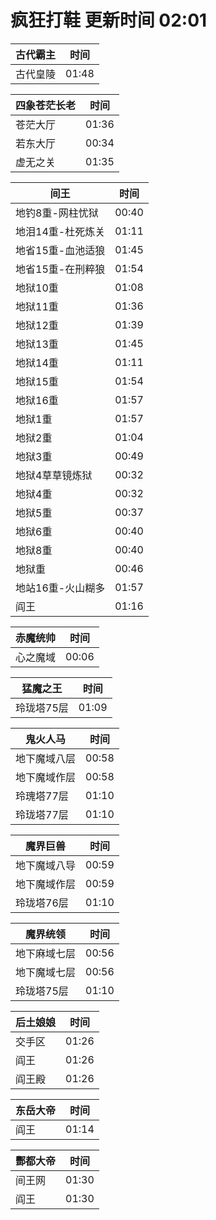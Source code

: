 # 疯狂打鞋 更新时间 02:01

| 古代霸主   | 时间    |
|--------|-------|
| 古代皇陵 | 01:48 |

| 四象苍茫长老   | 时间    |
|--------|-------|
| 苍茫大厅 | 01:36 |
| 若东大厅 | 00:34 |
| 虚无之关 | 01:35 |

| 间王   | 时间    |
|--------|-------|
| 地钓8重-网柱忧狱 | 00:40 |
| 地泪14重-杜死炼关 | 01:11 |
| 地省15重-血池适狼 | 01:45 |
| 地省15重-在刑粹狼 | 01:54 |
| 地狱10重 | 01:08 |
| 地狱11重 | 01:36 |
| 地狱12重 | 01:39 |
| 地狱13重 | 01:45 |
| 地狱14重 | 01:11 |
| 地狱15重 | 01:54 |
| 地狱16重 | 01:57 |
| 地狱1重 | 01:57 |
| 地狱2重 | 01:04 |
| 地狱3重 | 00:49 |
| 地狱4草草镜炼狱 | 00:32 |
| 地狱4重 | 00:32 |
| 地狱5重 | 00:37 |
| 地狱6重 | 00:40 |
| 地狱8重 | 00:40 |
| 地狱重 | 00:46 |
| 地站16重-火山糊多 | 01:57 |
| 阎王 | 01:16 |

| 赤魔统帅   | 时间    |
|--------|-------|
| 心之魔域 | 00:06 |

| 猛魔之王   | 时间    |
|--------|-------|
| 玲珑塔75层 | 01:09 |

| 鬼火人马   | 时间    |
|--------|-------|
| 地下魔域八层 | 00:58 |
| 地下魔域作层 | 00:58 |
| 玲瑰塔77层 | 01:10 |
| 玲珑塔77层 | 01:10 |

| 魔界巨兽   | 时间    |
|--------|-------|
| 地下魔域八导 | 00:59 |
| 地下魔域作层 | 00:59 |
| 玲珑塔76层 | 01:10 |

| 魔界统领   | 时间    |
|--------|-------|
| 地下麻域七层 | 00:56 |
| 地下魔域七层 | 00:56 |
| 玲珑塔75层 | 01:10 |

| 后土娘娘   | 时间    |
|--------|-------|
| 交手区 | 01:26 |
| 阎王 | 01:26 |
| 阎王殿 | 01:26 |

| 东岳大帝   | 时间    |
|--------|-------|
| 阎王 | 01:14 |

| 酆都大帝   | 时间    |
|--------|-------|
| 间王网 | 01:30 |
| 阎王 | 01:30 |